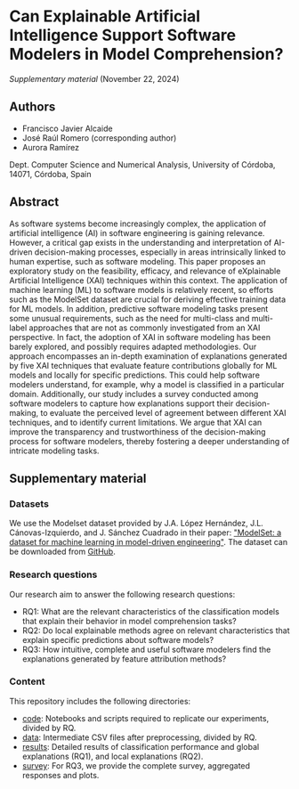# Can Explainable Artificial Intelligence Support Software Modelers in Model Comprehension?
_Supplementary material_ (November 22, 2024)

## Authors
- Francisco Javier Alcaide 
- José Raúl Romero (corresponding author)
- Aurora Ramírez 

Dept. Computer Science and Numerical Analysis, University of Córdoba, 14071, Córdoba, Spain


## Abstract

As software systems become increasingly complex, the application of artificial intelligence (AI) in software engineering is gaining relevance. However, a critical gap exists in the understanding and interpretation of AI-driven decision-making processes, especially in areas intrinsically linked to human expertise, such as software modeling. This paper proposes an exploratory study on the feasibility, efficacy, and relevance of eXplainable Artificial Intelligence (XAI) techniques within this context. The application of machine learning (ML) to software models is relatively recent, so efforts such as the ModelSet dataset are crucial for deriving effective training data for ML models. In addition, predictive software modeling tasks present some unusual requirements, such as the need for multi-class and multi-label approaches that are not as commonly investigated from an XAI perspective. In fact, the adoption of XAI in software modeling has been barely explored, and possibly requires adapted methodologies. Our approach encompasses an in-depth examination of explanations generated by five XAI techniques that evaluate feature contributions globally for ML models and locally for specific predictions. This could help software modelers understand, for example, why a model is classified in a particular domain. Additionally, our study includes a survey conducted among software modelers to capture how explanations support their decision-making, to evaluate the perceived level of agreement between different XAI techniques, and to identify current limitations. We argue that XAI can improve the transparency and trustworthiness of the decision-making process for software modelers, thereby fostering a deeper understanding of intricate modeling tasks.

## Supplementary material

### Datasets

We use the Modelset dataset provided by J.A. López Hernández, J.L. Cánovas-Izquierdo, and J. Sánchez Cuadrado in their paper: ["ModelSet: a dataset for machine learning in model-driven engineering"](https://doi.org/10.1007/s10270-021-00929-3). The dataset can be downloaded from [GitHub](https://github.com/modelset/modelset-dataset).

### Research questions

Our research aim to answer the following research questions:

- RQ1: What are the relevant characteristics of the classification models that explain their behavior in model comprehension tasks?
- RQ2: Do local explainable methods agree on relevant characteristics that explain specific predictions about software models?
- RQ3: How intuitive, complete and useful software modelers find the explanations generated by feature attribution methods?

### Content

This repository includes the following directories:

- [code](https://github.com/jrromero/xai4model_comprehension/tree/main/code): Notebooks and scripts required to replicate our experiments, divided by RQ.
- [data](https://github.com/jrromero/xai4model_comprehension/tree/main/data): Intermediate CSV files after preprocessing, divided by RQ.
- [results](https://github.com/jrromero/xai4model_comprehension/tree/main/results): Detailed results of classification performance and global explanations (RQ1), and local explanations (RQ2).
- [survey](https://github.com/jrromero/xai4model_comprehension/tree/main/survey): For RQ3, we provide the complete survey, aggregated responses and plots. 
